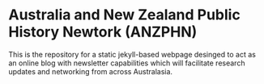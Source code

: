 # Australia and New Zealand Public History Newtork (ANZPHN)

This is the repository for a static jekyll-based webpage desinged to act as an online blog with newsletter capabilities which will facilitate research updates and networking from across Australasia.
